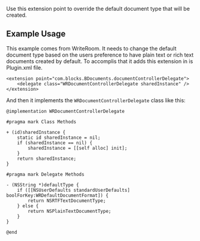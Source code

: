 Use this extension point to override the default document type that will be created.

## Example Usage

This example comes from WriteRoom. It needs to change the default document type based on the users preference to have plain text or rich text documents created by default. To accomplis that it adds this extension in is Plugin.xml file.

    <extension point="com.blocks.BDocuments.documentControllerDelegate">
        <delegate class="WRDocumentControllerDelegate sharedInstance" />
    </extension>

And then it implements the `WRDocumentControllerDelegate` class like this:

    @implementation WRDocumentControllerDelegate
    
    #pragma mark Class Methods

    + (id)sharedInstance {
        static id sharedInstance = nil;
        if (sharedInstance == nil) {
            sharedInstance = [[self alloc] init];
        }
        return sharedInstance;
    }
    
    #pragma mark Delegate Methods
    
    - (NSString *)defaultType {
        if ([[NSUserDefaults standardUserDefaults] boolForKey:WRDefaultDocumentFormat]) {
            return NSRTFTextDocumentType;
        } else {
            return NSPlainTextDocumentType;
        }
    }
    
    @end